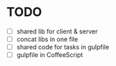 # TODO
- [ ] shared lib for client & server
- [ ] concat libs in one file
- [ ] shared code for tasks in gulpfile
- [ ] gulpfile in CoffeeScript